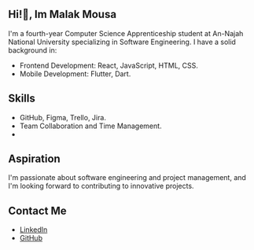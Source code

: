 ## Hi!👋, Im Malak Mousa

I'm a fourth-year Computer Science Apprenticeship student at An-Najah National University specializing in Software Engineering. I have a solid background in:

- Frontend Development: React, JavaScript, HTML, CSS.
- Mobile Development: Flutter, Dart.

## Skills
- GitHub, Figma, Trello, Jira.
- Team Collaboration and Time Management.
- 
 ## Aspiration
I'm passionate about software engineering and project management, and I'm looking forward to contributing to innovative projects.

## Contact Me
- [LinkedIn](https://www.linkedin.com/in/malak-mousa/)
- [GitHub](https://github.com/Malakmousa99)
